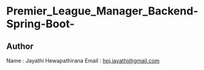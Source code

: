 # Premier_League_Manager_Backend-Spring-Boot-

## Author 
Name : Jayathi Hewapathirana
Email : hpj.jayathi@gmail.com
